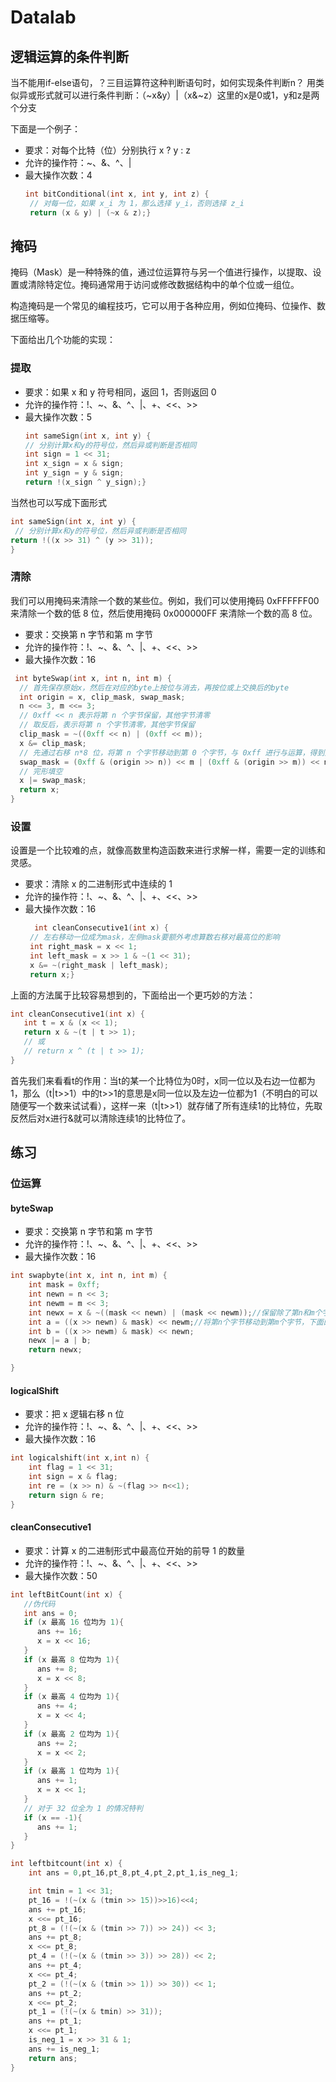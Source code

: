 # Datalab
## 逻辑运算的条件判断
  当不能用if-else语句，？三目运算符这种判断语句时，如何实现条件判断n？
  用类似异或形式就可以进行条件判断：（~x&y）|（x&~z）这里的x是0或1，y和z是两个分支

下面是一个例子：
- 要求：对每个比特（位）分别执行 x ? y : z
- 允许的操作符：~、&、^、|
- 最大操作次数：4
  ```cpp
  int bitConditional(int x, int y, int z) {
   // 对每一位，如果 x_i 为 1，那么选择 y_i，否则选择 z_i
   return (x & y) | (~x & z);}
    ```


## 掩码
掩码（Mask）是一种特殊的值，通过位运算符与另一个值进行操作，以提取、设置或清除特定位。掩码通常用于访问或修改数据结构中的单个位或一组位。

构造掩码是一个常见的编程技巧，它可以用于各种应用，例如位掩码、位操作、数据压缩等。

下面给出几个功能的实现：
### 提取
- 要求：如果 x 和 y 符号相同，返回 1，否则返回 0
- 允许的操作符：!、~、&、^、|、+、<<、>>
- 最大操作次数：5
   ```cpp
  int sameSign(int x, int y) {
   // 分别计算x和y的符号位，然后异或判断是否相同
   int sign = 1 << 31;
   int x_sign = x & sign;
   int y_sign = y & sign;
   return !(x_sign ^ y_sign);}
   ```
当然也可以写成下面形式
  ```cpp
  int sameSign(int x, int y) {
   // 分别计算x和y的符号位，然后异或判断是否相同
  return !((x >> 31) ^ (y >> 31));
  }
   ```
### 清除
我们可以用掩码来清除一个数的某些位。例如，我们可以使用掩码 0xFFFFFF00 来清除一个数的低 8 位，然后使用掩码 0x000000FF 来清除一个数的高 8 位。
- 要求：交换第 n 字节和第 m 字节
- 允许的操作符：!、~、&、^、|、+、<<、>>
- 最大操作次数：16
 ```cpp
  int byteSwap(int x, int n, int m) {
   // 首先保存原始x，然后在对应的byte上按位与消去，再按位或上交换后的byte
   int origin = x, clip_mask, swap_mask;
   n <<= 3, m <<= 3;
   // 0xff << n 表示将第 n 个字节保留，其他字节清零
   // 取反后，表示将第 n 个字节清零，其他字节保留
   clip_mask = ~((0xff << n) | (0xff << m));
   x &= clip_mask;
   // 先通过右移 n*8 位，将第 n 个字节移动到第 0 个字节，与 0xff 进行与运算，得到第 n 个字节，再左移 m*8 位，即实现将第 n 个字节移动到第 m 个字节
   swap_mask = (0xff & (origin >> n)) << m | (0xff & (origin >> m)) << n;
   // 完形填空
   x |= swap_mask;
   return x;
}
 ```
### 设置
设置是一个比较难的点，就像高数里构造函数来进行求解一样，需要一定的训练和灵感。
- 要求：清除 x 的二进制形式中连续的 1
- 允许的操作符：!、~、&、^、|、+、<<、>>
- 最大操作次数：16
  ```cpp
    int cleanConsecutive1(int x) {
   // 左右移动一位成为mask，左侧mask要额外考虑算数右移对最高位的影响
   int right_mask = x << 1;
   int left_mask = x >> 1 & ~(1 << 31);
   x &= ~(right_mask | left_mask);
   return x;}
   ```
上面的方法属于比较容易想到的，下面给出一个更巧妙的方法：
```cpp
int cleanConsecutive1(int x) {
   int t = x & (x << 1);
   return x & ~(t | t >> 1);
   // 或
   // return x ^ (t | t >> 1);
} 
```
首先我们来看看t的作用：当t的某一个比特位为0时，x同一位以及右边一位都为1，那么（t|t>>1）中的t>>1的意思是x同一位以及左边一位都为1（不明白的可以随便写一个数来试试看），这样一来（t|t>>1）就存储了所有连续1的比特位，先取反然后对x进行&就可以清除连续1的比特位了。


## 练习
### 位运算
#### byteSwap
- 要求：交换第 n 字节和第 m 字节
- 允许的操作符：!、~、&、^、|、+、<<、>>
- 最大操作次数：16

```cpp
int swapbyte(int x, int n, int m) {
	int mask = 0xff;
	int newn = n << 3;
	int newm = m << 3;
	int newx = x & ~((mask << newn) | (mask << newm));//保留除了第n和m个字节的其他字节，同时将第n和m个字节清零
	int a = ((x >> newn) & mask) << newm;//将第n个字节移动到第m个字节，下面的同理
	int b = ((x >> newm) & mask) << newn;
	newx |= a | b;
	return newx;

}
```

#### logicalShift
- 要求：把 x 逻辑右移 n 位
- 允许的操作符：!、~、&、^、|、+、<<、>>
- 最大操作次数：16
```cpp
int logicalshift(int x,int n) {
	int flag = 1 << 31;
	int sign = x & flag;
	int re = (x >> n) & ~(flag >> n<<1);
	return sign & re;
}
```

#### cleanConsecutive1
- 要求：计算 x 的二进制形式中最高位开始的前导 1 的数量
- 允许的操作符：!、~、&、^、|、+、<<、>>
- 最大操作次数：50
```cpp
int leftBitCount(int x) {
   //伪代码
   int ans = 0;
   if (x 最高 16 位均为 1){
      ans += 16;
      x = x << 16;
   }
   if (x 最高 8 位均为 1){
      ans += 8;
      x = x << 8;
   }
   if (x 最高 4 位均为 1){
      ans += 4;
      x = x << 4;
   }
   if (x 最高 2 位均为 1){
      ans += 2;
      x = x << 2;
   }
   if (x 最高 1 位均为 1){
      ans += 1;
      x = x << 1;
   }
   // 对于 32 位全为 1 的情况特判
   if (x == -1){
      ans += 1;
   }
}
```
```cpp
int leftbitcount(int x) {
	int ans = 0,pt_16,pt_8,pt_4,pt_2,pt_1,is_neg_1;

	int tmin = 1 << 31;
	pt_16 = !(~(x & (tmin >> 15))>>16)<<4;
	ans += pt_16;
	x <<= pt_16;
	pt_8 = (!(~(x & (tmin >> 7)) >> 24)) << 3;
	ans += pt_8;
	x <<= pt_8;
	pt_4 = (!(~(x & (tmin >> 3)) >> 28)) << 2;
	ans += pt_4;
	x <<= pt_4;
	pt_2 = (!(~(x & (tmin >> 1)) >> 30)) << 1;
	ans += pt_2;
	x <<= pt_2;
	pt_1 = (!(~(x & tmin) >> 31));
	ans += pt_1;
	x <<= pt_1;
	is_neg_1 = x >> 31 & 1;
	ans += is_neg_1;
	return ans;
}
```




